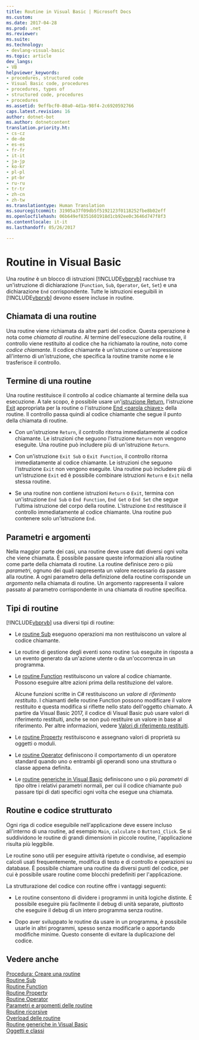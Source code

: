```yaml
---
title: Routine in Visual Basic | Microsoft Docs
ms.custom: 
ms.date: 2017-04-28
ms.prod: .net
ms.reviewer: 
ms.suite: 
ms.technology:
- devlang-visual-basic
ms.topic: article
dev_langs:
- VB
helpviewer_keywords:
- procedures, structured code
- Visual Basic code, procedures
- procedures, types of
- structured code, procedures
- procedures
ms.assetid: 9effbcf0-80a0-4d1a-98f4-2c6920592766
caps.latest.revision: 16
author: dotnet-bot
ms.author: dotnetcontent
translation.priority.ht:
- cs-cz
- de-de
- es-es
- fr-fr
- it-it
- ja-jp
- ko-kr
- pl-pl
- pt-br
- ru-ru
- tr-tr
- zh-cn
- zh-tw
ms.translationtype: Human Translation
ms.sourcegitcommit: 31905a37f09db5f5192123f0118252fbe8b02eff
ms.openlocfilehash: 06b649ef8351601918d1cb92ee0c3646d747f8f3
ms.contentlocale: it-it
ms.lasthandoff: 05/26/2017

---
```

# <a name="procedures-in-visual-basic"></a>Routine in Visual Basic
Una *routine* è un blocco di istruzioni [!INCLUDE[vbprvb](~/includes/vbprvb-md.md)] racchiuse tra un'istruzione di dichiarazione (`Function`, `Sub`, `Operator`, `Get`, `Set`) e una dichiarazione `End` corrispondente. Tutte le istruzioni eseguibili in [!INCLUDE[vbprvb](~/includes/vbprvb-md.md)] devono essere incluse in routine.  
  
## <a name="calling-a-procedure"></a>Chiamata di una routine  
 Una routine viene richiamata da altre parti del codice. Questa operazione è nota come *chiamata di routine*. Al termine dell'esecuzione della routine, il controllo viene restituito al codice che ha richiamato la routine, noto come *codice chiamante*. Il codice chiamante è un'istruzione o un'espressione all'interno di un'istruzione, che specifica la routine tramite nome e le trasferisce il controllo.  
  
## <a name="returning-from-a-procedure"></a>Termine di una routine  
 Una routine restituisce il controllo al codice chiamante al termine della sua esecuzione. A tale scopo, è possibile usare un'[istruzione Return](../../../../visual-basic/language-reference/statements/return-statement.md), l'istruzione [Exit](../../../../visual-basic/language-reference/statements/exit-statement.md) appropriata per la routine o l'istruzione [End \<parola chiave>](../../../../visual-basic/language-reference/statements/end-keyword-statement.md) della routine. Il controllo passa quindi al codice chiamante che segue il punto della chiamata di routine.  
  
-   Con un'istruzione `Return`, il controllo ritorna immediatamente al codice chiamante. Le istruzioni che seguono l'istruzione `Return` non vengono eseguite. Una routine può includere più di un'istruzione `Return`.  
  
-   Con un'istruzione `Exit Sub` o `Exit Function`, il controllo ritorna immediatamente al codice chiamante. Le istruzioni che seguono l'istruzione `Exit` non vengono eseguite. Una routine può includere più di un'istruzione `Exit` ed è possibile combinare istruzioni `Return` e `Exit` nella stessa routine.  
  
-   Se una routine non contiene istruzioni `Return` o `Exit`, termina con un'istruzione `End Sub` o `End Function`, `End Get` o `End Set` che segue l'ultima istruzione del corpo della routine. L'istruzione `End` restituisce il controllo immediatamente al codice chiamante. Una routine può contenere solo un'istruzione `End`.  
  
## <a name="parameters-and-arguments"></a>Parametri e argomenti  
 Nella maggior parte dei casi, una routine deve usare dati diversi ogni volta che viene chiamata. È possibile passare queste informazioni alla routine come parte della chiamata di routine. La routine definisce zero o più *parametri*, ognuno dei quali rappresenta un valore necessario da passare alla routine. A ogni parametro della definizione della routine corrisponde un *argomento* nella chiamata di routine. Un argomento rappresenta il valore passato al parametro corrispondente in una chiamata di routine specifica.  
  
## <a name="types-of-procedures"></a>Tipi di routine  
 [!INCLUDE[vbprvb](~/includes/vbprvb-md.md)] usa diversi tipi di routine:  
  
-   Le [routine Sub](./sub-procedures.md) eseguono operazioni ma non restituiscono un valore al codice chiamante.  
  
-   Le routine di gestione degli eventi sono routine `Sub` eseguite in risposta a un evento generato da un'azione utente o da un'occorrenza in un programma.  
  
-   Le [routine Function](./function-procedures.md) restituiscono un valore al codice chiamante. Possono eseguire altre azioni prima della restituzione del valore.

    Alcune funzioni scritte in C# restituiscono un *valore di riferimento restituito*. I chiamanti delle routine Function possono modificare il valore restituito e questa modifica si riflette nello stato dell'oggetto chiamato. A partire da Visual Basic 2017, il codice di Visual Basic può usare valori di riferimento restituiti, anche se non può restituire un valore in base al riferimento. Per altre informazioni, vedere [Valori di riferimento restituiti](ref-return-values.md).
  
-   Le [routine Property](./property-procedures.md) restituiscono e assegnano valori di proprietà su oggetti o moduli.  
  
-   Le [routine Operator](./operator-procedures.md) definiscono il comportamento di un operatore standard quando uno o entrambi gli operandi sono una struttura o classe appena definita.  
  
-   Le [routine generiche in Visual Basic](../../../../visual-basic/programming-guide/language-features/data-types/generic-procedures.md) definiscono uno o più *parametri di tipo* oltre i relativi parametri normali, per cui il codice chiamante può passare tipi di dati specifici ogni volta che esegue una chiamata.  
  
## <a name="procedures-and-structured-code"></a>Routine e codice strutturato  
 Ogni riga di codice eseguibile nell'applicazione deve essere incluso all'interno di una routine, ad esempio `Main`, `calculate` o `Button1_Click`. Se si suddividono le routine di grandi dimensioni in piccole routine, l'applicazione risulta più leggibile.  
  
 Le routine sono utili per eseguire attività ripetute o condivise, ad esempio calcoli usati frequentemente, modifica di testo e di controllo e operazioni su database. È possibile chiamare una routine da diversi punti del codice, per cui è possibile usare routine come blocchi predefiniti per l'applicazione.  
  
 La strutturazione del codice con routine offre i vantaggi seguenti:  
  
-   Le routine consentono di dividere i programmi in unità logiche distinte. È possibile eseguire più facilmente il debug di unità separate, piuttosto che eseguire il debug di un intero programma senza routine.  
  
-   Dopo aver sviluppato le routine da usare in un programma, è possibile usarle in altri programmi, spesso senza modificarle o apportando modifiche minime. Questo consente di evitare la duplicazione del codice.  
  
## <a name="see-also"></a>Vedere anche  
 [Procedura: Creare una routine](./how-to-create-a-procedure.md)   
 [Routine Sub](./sub-procedures.md)   
 [Routine Function](./function-procedures.md)   
 [Routine Property](./property-procedures.md)   
 [Routine Operator](./operator-procedures.md)   
 [Parametri e argomenti delle routine](./procedure-parameters-and-arguments.md)   
 [Routine ricorsive](./recursive-procedures.md)   
 [Overload delle routine](./procedure-overloading.md)   
 [Routine generiche in Visual Basic](../../../../visual-basic/programming-guide/language-features/data-types/generic-procedures.md)   
 [Oggetti e classi](../../../../visual-basic/programming-guide/language-features/objects-and-classes/index.md)

